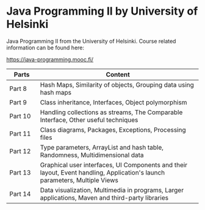 # Java Programming II by University of Helsinki
Java Programming II from the University of Helsinki. Course related information can be found here:

https://java-programming.mooc.fi/

⠀Parts⠀                | Content |
------------------------- | ------------------- |
 Part 8 | Hash Maps, Similarity of objects, Grouping data using hash maps
 Part 9 | Class inheritance, Interfaces, Object polymorphism
 Part 10 | Handling collections as streams, The Comparable Interface, Other useful techniques
 Part 11 | Class diagrams, Packages, Exceptions, Processing files
 Part 12 | Type parameters, ArrayList and hash table, Randomness, Multidimensional data
 Part 13 | Graphical user interfaces, UI Components and their layout, Event handling, Application's launch parameters, Multiple Views
 Part 14 | Data visualization, Multimedia in programs, Larger applications, Maven and third-party libraries
